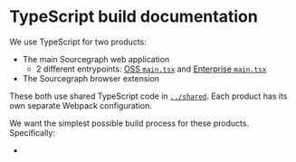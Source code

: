 # TypeScript build documentation

We use TypeScript for two products:

- The main Sourcegraph web application
  - 2 different entrypoints: [OSS `main.tsx`](../../../web/src/main.tsx) and [Enterprise `main.tsx`](../../../web/src/enterprise/main.tsx)
- The Sourcegraph browser extension

These both use shared TypeScript code in [`../shared`](../shared). Each product has its own separate Webpack configuration.

We want the simplest possible build process for these products. Specifically:

- 

